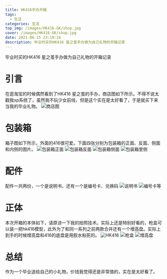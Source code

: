 ```yaml
---
title: HK416手办开箱
tags:
  - 生活
categories: 生活
top_img: /images/HK416-GK/shop.jpg
cover: /images/HK416-GK/shop.jpg
date: 2021-06-15 23:19:24
description: 毕业时买的HK416 星之茧手办做为自己礼物的开箱记录
---
```



毕业时买的HK416 星之茧手办做为自己礼物的开箱记录
<!--more-->

# 引言
在逛淘宝的时候偶然看到了HK416 星之茧的手办，商店图如下所示。不得不说太戳我xp系统了，虽然我不玩少女前线，但是这个实在是太好看了，于是就买下来当我的毕业礼物。
![商店图](/images/HK416-GK/shop.jpg)

# 包装箱
箱子图如下所示，外面的416很可爱。下面四张分别为包装箱的正面、反面、侧面和内侧的图片。
![包装箱正面](/images/HK416-GK/box.jpg)
![包装箱反面](/images/HK416-GK/box2.jpg)
![包装箱侧面](/images/HK416-GK/box3.jpg)
![包装箱里侧](/images/HK416-GK/box4.jpg)

# 配件
配件一共两份，一个是说明书，还有一个是编号卡、兑换码
![说明书](/images/HK416-GK/part1.jpg)
![编号卡等](/images/HK416-GK/part2.jpg)


# 正体
本次开箱的本体如下，请原谅一下我的拍照技术。实际上还是特别好看的，枪盒可以装一把hk416模型，此外为了和同一系列之前两款合并还有一个增高盘。实际上到手的时候增高盘和416的底盘是用胶水粘死的。
![HK416](/images/HK416-GK/HK416.jpg)
![枪盒](/images/HK416-GK/gun_box.jpg)
![增高盘](/images/HK416-GK/bottom.jpg)

# 总结
作为一个毕业送给自己的小礼物，价钱我觉得还是非常值的，实在是太好看了。